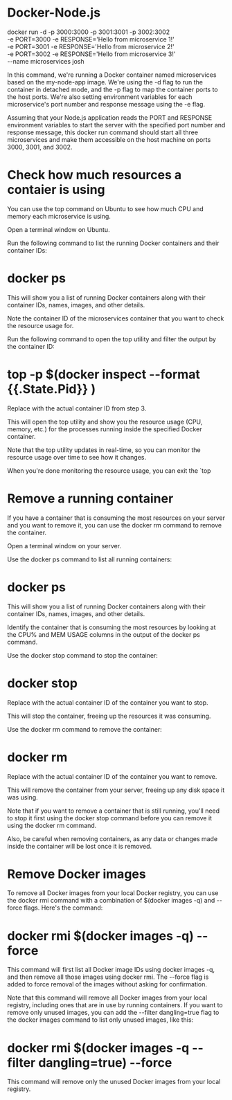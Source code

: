 # Docker-Node.js

docker run -d -p 3000:3000 -p 3001:3001 -p 3002:3002 \
-e PORT=3000 -e RESPONSE='Hello from microservice 1!' \
-e PORT=3001 -e RESPONSE='Hello from microservice 2!' \
-e PORT=3002 -e RESPONSE='Hello from microservice 3!' \
--name microservices josh 

In this command, we're running a Docker container named microservices based on the my-node-app image. We're using the -d flag to run the container in detached mode, and the -p flag to map the container ports to the host ports. We're also setting environment variables for each microservice's port number and response message using the -e flag.

Assuming that your Node.js application reads the PORT and RESPONSE environment variables to start the server with the specified port number and response message, this docker run command should start all three microservices and make them accessible on the host machine on ports 3000, 3001, and 3002.

# Check how much resources a contaier is using 

You can use the top command on Ubuntu to see how much CPU and memory each microservice is using. 

Open a terminal window on Ubuntu.

Run the following command to list the running Docker containers and their container IDs:

# docker ps

This will show you a list of running Docker containers along with their container IDs, names, images, and other details.

Note the container ID of the microservices container that you want to check the resource usage for.

Run the following command to open the top utility and filter the output by the container ID:

# top -p $(docker inspect --format {{.State.Pid}} <container-id>)
  
Replace <container-id> with the actual container ID from step 3.

This will open the top utility and show you the resource usage (CPU, memory, etc.) for the processes running inside the specified Docker container.

Note that the top utility updates in real-time, so you can monitor the resource usage over time to see how it changes.

When you're done monitoring the resource usage, you can exit the `top

  
# Remove a running container 

If you have a container that is consuming the most resources on your server and you want to remove it, you can use the docker rm command to remove the container. 

Open a terminal window on your server.

Use the docker ps command to list all running containers:

# docker ps
  
This will show you a list of running Docker containers along with their container IDs, names, images, and other details.

Identify the container that is consuming the most resources by looking at the CPU% and MEM USAGE columns in the output of the docker ps command.

Use the docker stop command to stop the container:

# docker stop <container-id>
  
Replace <container-id> with the actual container ID of the container you want to stop.

This will stop the container, freeing up the resources it was consuming.

Use the docker rm command to remove the container:

# docker rm <container-id>
  
Replace <container-id> with the actual container ID of the container you want to remove.

This will remove the container from your server, freeing up any disk space it was using.

Note that if you want to remove a container that is still running, you'll need to stop it first using the docker stop command before you can remove it using the docker rm command.

Also, be careful when removing containers, as any data or changes made inside the container will be lost once it is removed.
  
# Remove Docker images

To remove all Docker images from your local Docker registry, you can use the docker rmi command with a combination of $(docker images -q) and --force flags. Here's the command:

# docker rmi $(docker images -q) --force
  
This command will first list all Docker image IDs using docker images -q, and then remove all those images using docker rmi. The --force flag is added to force removal of the images without asking for confirmation.

Note that this command will remove all Docker images from your local registry, including ones that are in use by running containers. If you want to remove only unused images, you can add the --filter dangling=true flag to the docker images command to list only unused images, like this:

# docker rmi $(docker images -q --filter dangling=true) --force
  
This command will remove only the unused Docker images from your local registry.
